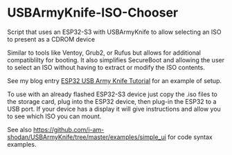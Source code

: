 # USBArmyKnife-ISO-Chooser
Script that uses an ESP32-S3 with USBArmyKnife to allow selecting an ISO to present as a CDROM device

Similar to tools like Ventoy, Grub2, or Rufus but allows for additional compatiblilty for booting. It also simplifies SecureBoot and allowing the user to select an ISO without having to extract or modify the ISO contents.

See my blog entry <a href="https://www.rodneybeede.com/security/ESP32-USB-Army-Knife.html">ESP32 USB Army Knife Tutorial</a> for an example of setup.

To use with an already flashed ESP32-S3 device just copy the .iso files to the storage card, plug into the ESP32 device, then plug-in the ESP32 to a USB port. If your device has a display it will give instructions and allow you to see which ISO you can mount.

See also <a href="https://github.com/i-am-shodan/USBArmyKnife/tree/master/examples/simple_ui">https://github.com/i-am-shodan/USBArmyKnife/tree/master/examples/simple_ui</a> for code syntax examples.
